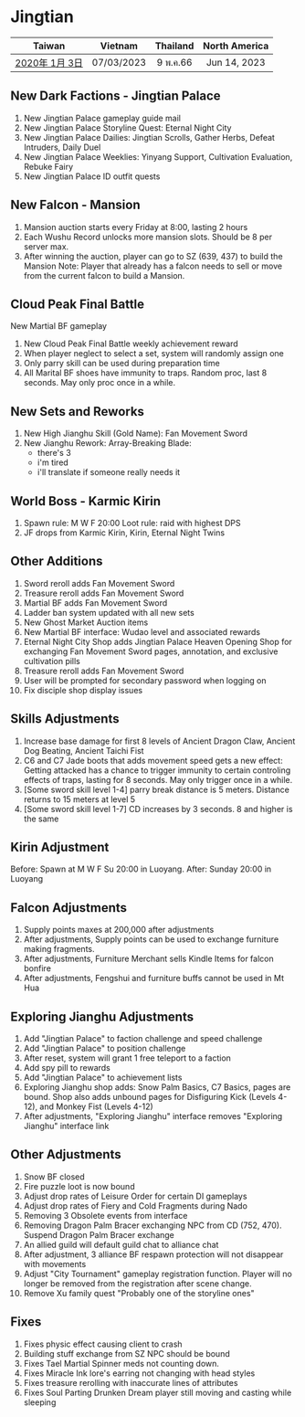 # Jingtian

| Taiwan | Vietnam | Thailand | North America |
| :-: | :-: | :-: | :-: |
| [2020年 1月 3日](http://9y.bfage.com/news/detail/2309) | 07/03/2023 | 9 พ.ค.66 | Jun 14, 2023 |

## New Dark Factions - Jingtian Palace
1. New Jingtian Palace gameplay guide mail
1. New Jingtian Palace Storyline Quest: Eternal Night City
1. New Jingtian Palace Dailies: Jingtian Scrolls, Gather Herbs, Defeat Intruders, Daily Duel
1. New Jingtian Palace Weeklies: Yinyang Support, Cultivation Evaluation, Rebuke Fairy
1. New Jingtian Palace ID outfit quests

## New Falcon - Mansion
1. Mansion auction starts every Friday at 8:00, lasting 2 hours
1. Each Wushu Record unlocks more mansion slots. Should be 8 per server max.
1. After winning the auction, player can go to SZ (639, 437) to build the Mansion
   Note: Player that already has a falcon needs to sell or move from the current falcon to build a Mansion.

## Cloud Peak Final Battle
New Martial BF gameplay
1. New Cloud Peak Final Battle weekly achievement reward
1. When player neglect to select a set, system will randomly assign one
1. Only parry skill can be used during preparation time
1. All Marital BF shoes have immunity to traps. Random proc, last 8 seconds. May only proc once in a while.

## New Sets and Reworks
1. New High Jianghu Skill (Gold Name): Fan Movement Sword
1. New Jianghu Rework: Array-Breaking Blade:
   - there's 3
   - i'm tired
   - i'll translate if someone really needs it

## World Boss - Karmic Kirin
1. Spawn rule: M W F 20:00
   Loot rule: raid with highest DPS
1. JF drops from Karmic Kirin, Kirin, Eternal Night Twins

## Other Additions
1. Sword reroll adds Fan Movement Sword
1. Treasure reroll adds Fan Movement Sword
1. Martial BF adds Fan Movement Sword
1. Ladder ban system updated with all new sets
1. New Ghost Market Auction items
1. New Martial BF interface: Wudao level and associated rewards
1. Eternal Night City Shop adds Jingtian Palace Heaven Opening Shop for exchanging Fan Movement Sword pages, annotation, and exclusive cultivation pills
1. Treasure reroll adds Fan Movement Sword
1. User will be prompted for secondary password when logging on
1. Fix disciple shop display issues

## Skills Adjustments
1. Increase base damage for first 8 levels of Ancient Dragon Claw, Ancient Dog Beating, Ancient Taichi Fist
1. C6 and C7 Jade boots that adds movement speed gets a new effect: Getting attacked has a chance to trigger immunity to certain controling effects of traps, lasting for 8 seconds. May only trigger once in a while.
1. [Some sword skill level 1-4] parry break distance is 5 meters. Distance returns to 15 meters at level 5
1. [Some sword skill level 1-7] CD increases by 3 seconds. 8 and higher is the same

## Kirin Adjustment
Before: Spawn at M W F Su 20:00 in Luoyang.
After: Sunday 20:00 in Luoyang

## Falcon Adjustments
1. Supply points maxes at 200,000 after adjustments
1. After adjustments, Supply points can be used to exchange furniture making fragments.
1. After adjustments, Furniture Merchant sells Kindle Items for falcon bonfire
1. After adjustments, Fengshui and furniture buffs cannot be used in Mt Hua

## Exploring Jianghu Adjustments
1. Add "Jingtian Palace" to faction challenge and speed challenge
1. Add "Jingtian Palace" to position challenge
1. After reset, system will grant 1 free teleport to a faction
1. Add spy pill to rewards
1. Add "Jingtian Palace" to achievement lists
1. Exploring Jianghu shop adds: Snow Palm Basics, C7 Basics, pages are bound. Shop also adds unbound pages for Disfiguring Kick (Levels 4-12), and Monkey Fist (Levels 4-12)
1. After adjustments, "Exploring Jianghu" interface removes "Exploring Jianghu" interface link

## Other Adjustments
1. Snow BF closed
1. Fire puzzle loot is now bound
1. Adjust drop rates of Leisure Order for certain DI gameplays
1. Adjust drop rates of Fiery and Cold Fragments during Nado
1. Removing 3 Obsolete events from interface
1. Removing Dragon Palm Bracer exchanging NPC from CD (752, 470). Suspend Dragon Palm Bracer exchange
1. An allied guild will default guild chat to alliance chat
1. After adjustment, 3 alliance BF respawn protection will not disappear with movements
1. Adjust "City Tournament" gameplay registration function. Player will no longer be removed from the registration after scene change.
1. Remove Xu family quest "Probably one of the storyline ones"

## Fixes
1. Fixes physic effect causing client to crash
1. Building stuff exchange from SZ NPC should be bound
1. Fixes Tael Martial Spinner meds not counting down.
1. Fixes Miracle Ink lore's earring not changing with head styles
1. Fixes treasure rerolling with inaccurate lines of attributes
1. Fixes Soul Parting Drunken Dream player still moving and casting while sleeping
